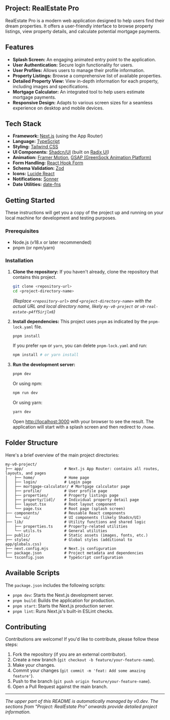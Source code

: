 ## Project: RealEstate Pro

RealEstate Pro is a modern web application designed to help users find their dream properties. It offers a user-friendly interface to browse property listings, view property details, and calculate potential mortgage payments.

## Features

*   **Splash Screen:** An engaging animated entry point to the application.
*   **User Authentication:** Secure login functionality for users.
*   **User Profiles:** Allows users to manage their profile information.
*   **Property Listings:** Browse a comprehensive list of available properties.
*   **Detailed Property View:** View in-depth information for each property, including images and specifications.
*   **Mortgage Calculator:** An integrated tool to help users estimate mortgage payments.
*   **Responsive Design:** Adapts to various screen sizes for a seamless experience on desktop and mobile devices.

## Tech Stack

*   **Framework:** [Next.js](https://nextjs.org/) (using the App Router)
*   **Language:** [TypeScript](https://www.typescriptlang.org/)
*   **Styling:** [Tailwind CSS](https://tailwindcss.com/)
*   **UI Components:** [Shadcn/UI](https://ui.shadcn.com/) (built on [Radix UI](https://www.radix-ui.com/))
*   **Animation:** [Framer Motion](https://www.framer.com/motion/), [GSAP (GreenSock Animation Platform)](https://greensock.com/gsap/)
*   **Form Handling:** [React Hook Form](https://react-hook-form.com/)
*   **Schema Validation:** [Zod](https://zod.dev/)
*   **Icons:** [Lucide React](https://lucide.dev/)
*   **Notifications:** [Sonner](https://sonner.emilkowal.ski/)
*   **Date Utilities:** [date-fns](https://date-fns.org/)

## Getting Started

These instructions will get you a copy of the project up and running on your local machine for development and testing purposes.

### Prerequisites

*   Node.js (v18.x or later recommended)
*   pnpm (or npm/yarn)

### Installation

1.  **Clone the repository:**
    If you haven't already, clone the repository that contains this project.
    ```bash
    git clone <repository-url>
    cd <project-directory-name>
    ```
    *(Replace `<repository-url>` and `<project-directory-name>` with the actual URL and local directory name, likely `my-v0-project` or `v0-real-estate-p4ff5irjlx6`)*

2.  **Install dependencies:**
    This project uses `pnpm` as indicated by the `pnpm-lock.yaml` file.
    ```bash
    pnpm install
    ```
    If you prefer `npm` or `yarn`, you can delete `pnpm-lock.yaml` and run:
    ```bash
    npm install # or yarn install
    ```

3.  **Run the development server:**
    ```bash
    pnpm dev
    ```
    Or using npm:
    ```bash
    npm run dev
    ```
    Or using yarn:
    ```bash
    yarn dev
    ```
    Open [http://localhost:3000](http://localhost:3000) with your browser to see the result. The application will start with a splash screen and then redirect to `/home`.

## Folder Structure

Here's a brief overview of the main project directories:

```
my-v0-project/
├── app/                  # Next.js App Router: contains all routes, layouts, and pages
│   ├── home/             # Home page
│   ├── login/            # Login page
│   ├── mortgage-calculator/ # Mortgage calculator page
│   ├── profile/          # User profile page
│   ├── properties/       # Property listings page
│   ├── property/[id]/    # Individual property detail page
│   ├── layout.tsx        # Root layout component
│   └── page.tsx          # Root page (splash screen)
├── components/           # Reusable React components
│   └── ui/               # UI components (likely Shadcn/UI)
├── lib/                  # Utility functions and shared logic
│   ├── properties.ts     # Property-related utilities
│   └── utils.ts          # General utilities
├── public/               # Static assets (images, fonts, etc.)
├── styles/               # Global styles (additional to app/globals.css)
├── next.config.mjs       # Next.js configuration
├── package.json          # Project metadata and dependencies
└── tsconfig.json         # TypeScript configuration
```

## Available Scripts

The `package.json` includes the following scripts:

*   `pnpm dev`: Starts the Next.js development server.
*   `pnpm build`: Builds the application for production.
*   `pnpm start`: Starts the Next.js production server.
*   `pnpm lint`: Runs Next.js's built-in ESLint checks.

## Contributing

Contributions are welcome! If you'd like to contribute, please follow these steps:

1.  Fork the repository (if you are an external contributor).
2.  Create a new branch (`git checkout -b feature/your-feature-name`).
3.  Make your changes.
4.  Commit your changes (`git commit -m 'feat: Add some amazing feature'`).
5.  Push to the branch (`git push origin feature/your-feature-name`).
6.  Open a Pull Request against the main branch.

---

_The upper part of this README is automatically managed by v0.dev. The sections from "Project: RealEstate Pro" onwards provide detailed project information._
